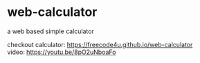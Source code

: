 # web-calculator
a web based simple calculator

checkout calculator: https://freecode4u.github.io/web-calculator <br>
video: https://youtu.be/8pO2uNboaFo
